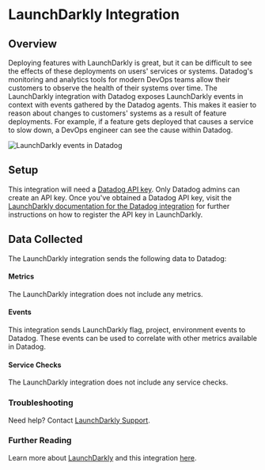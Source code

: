 # LaunchDarkly Integration

## Overview

Deploying features with LaunchDarkly is great, but it can be difficult to see
the effects of these deployments on users' services or systems. Datadog's
monitoring and analytics tools for modern DevOps teams allow their customers to
observe the health of their systems over time. The LaunchDarkly integration with
Datadog exposes LaunchDarkly events in context with events gathered by the
Datadog agents. This makes it easier to reason about changes to customers'
systems as a result of feature deployments. For example, if a feature gets
deployed that causes a service to slow down, a DevOps engineer can see the cause
within Datadog.

![LaunchDarkly events in Datadog][2]

## Setup


This integration will need a [Datadog API key][1]. Only Datadog admins can
create an API key. Once you've obtained a Datadog API key, visit the
[LaunchDarkly documentation for the Datadog integration][3] for further
instructions on how to register the API key in LaunchDarkly.

## Data Collected

The LaunchDarkly integration sends the following data to Datadog:

#### Metrics

The LaunchDarkly integration does not include any metrics.

#### Events

This integration sends LaunchDarkly flag, project, environment events to
Datadog. These events can be used to correlate with other metrics available in
Datadog.

#### Service Checks

The LaunchDarkly integration does not include any service checks.

### Troubleshooting

Need help? Contact [LaunchDarkly Support][4].

### Further Reading

Learn more about [LaunchDarkly][5] and this integration [here][3].

[1]: https://app.datadoghq.com/account/settings#api
[2]: https://raw.githubusercontent.com/DataDog/integrations-extras/master/launchdarkly/assets/image/ld-datadog-hover.gif
[3]: https://docs.launchdarkly.com/docs/datadog
[4]: https://support.launchdarkly.com/hc/en-us/requests/new
[5]: https://launchdarkly.com

